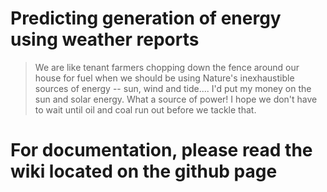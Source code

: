 # Predicting generation of energy using weather reports

> We are like tenant farmers chopping down the fence around our house for fuel when we should be using Nature's inexhaustible sources of energy -- sun, wind and tide.... I'd put my money on the sun and solar energy. What a source of power! I hope we don't have to wait until oil and coal run out before we tackle that.

# For documentation, please read the wiki located on the github page
